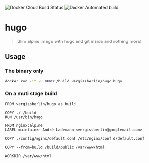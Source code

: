 ![Docker Cloud Build Status](https://img.shields.io/docker/cloud/build/vergissberlin/hugo?style=flat-square)
![Docker Automated build](https://img.shields.io/docker/automated/vergissberlin/hugo?style=flat-square)

# hugo

> Slim alpine image with hugo and git inside and nothing more!

## Usage

### The binary only

```bash
docker run -it -v $PWD:/build vergissberlin/hugo hugo
```

### On a muti stage build

```
FROM vergissberlin/hugo as build

COPY ./ /build
RUN /usr/bin/hugo

FROM nginx:alpine
LABEL maintainer André Lademann <vergissberlin@googlemail.com>

COPY ./config/nginx/default.conf /etc/nginx/conf.d/default.conf

COPY --from=build /build/public /var/www/html

WORKDIR /var/www/html
```
